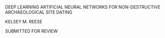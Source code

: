 DEEP LEARNING ARTIFICIAL NEURAL NETWORKS FOR NON-DESTRUCTIVE ARCHAEOLOGICAL SITE DATING

KELSEY M. REESE

SUBMITTED FOR REVIEW
